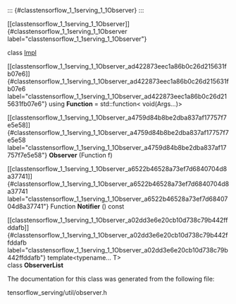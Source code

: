 ::: {#classtensorflow_1_1serving_1_1Observer}
:::

[\[classtensorflow\_1\_1serving\_1\_1Observer\]]{#classtensorflow_1_1serving_1_1Observer
label="classtensorflow_1_1serving_1_1Observer"}

class [Impl](#classtensorflow_1_1serving_1_1Observer_1_1Impl)

[\[classtensorflow\_1\_1serving\_1\_1Observer\_ad422873eec1a86b0c26d215631fb07e6\]]{#classtensorflow_1_1serving_1_1Observer_ad422873eec1a86b0c26d215631fb07e6
label="classtensorflow_1_1serving_1_1Observer_ad422873eec1a86b0c26d215631fb07e6"}
using **Function** = std::function$<$ void(Args\...)$>$

[\[classtensorflow\_1\_1serving\_1\_1Observer\_a4759d84b8be2dba837af17757f7e5e58\]]{#classtensorflow_1_1serving_1_1Observer_a4759d84b8be2dba837af17757f7e5e58
label="classtensorflow_1_1serving_1_1Observer_a4759d84b8be2dba837af17757f7e5e58"}
**Observer** (Function f)

[\[classtensorflow\_1\_1serving\_1\_1Observer\_a6522b46528a73ef7d6840704d8a37741\]]{#classtensorflow_1_1serving_1_1Observer_a6522b46528a73ef7d6840704d8a37741
label="classtensorflow_1_1serving_1_1Observer_a6522b46528a73ef7d6840704d8a37741"}
Function **Notifier** () const

[\[classtensorflow\_1\_1serving\_1\_1Observer\_a02dd3e6e20cb10d738c79b442ffddafb\]]{#classtensorflow_1_1serving_1_1Observer_a02dd3e6e20cb10d738c79b442ffddafb
label="classtensorflow_1_1serving_1_1Observer_a02dd3e6e20cb10d738c79b442ffddafb"}
template$<$typename\... T$>$ \
class **ObserverList**

The documentation for this class was generated from the following file:

tensorflow\_serving/util/observer.h

